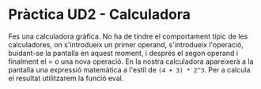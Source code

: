 # Pràctica UD2 - Calculadora

Fes una calculadora gràfica. No ha de tindre el comportament típic de les calculadores, on s'introdueix un primer operand, s'introdueix l'operació, buidant-se la pantalla en aquest moment, i després el segon operand i finalment el = o una nova operació. En la nostra calculadora apareixerà a la pantalla una expressió matemàtica a l'estil de `(4 + 3) * 2^3`. Per a calcula el resultat utilitzarem la funció eval.